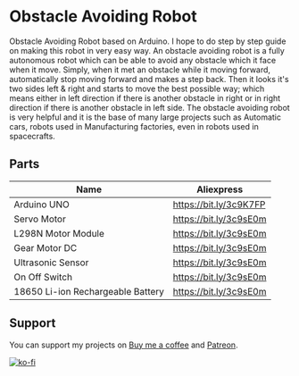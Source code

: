 # Obstacle Avoiding Robot

Obstacle Avoiding Robot based on Arduino. I hope to do step by step guide on making this robot in very easy way. An obstacle avoiding robot is a fully autonomous robot which can be able to avoid any obstacle which it face when it move. Simply, when it met an obstacle while it moving forward, automatically stop moving forward and makes a step back. Then it looks it's two sides left & right and starts to move the best possible way; which means either in left direction if there is another obstacle in right or in right direction if there is another obstacle in left side. The obstacle avoiding robot is very helpful and it is the base of many large projects such as Automatic cars, robots used in Manufacturing factories, even in robots used in spacecrafts.


## Parts

|   Name    |  Aliexpress  |
|   ------- | ------------  |
| Arduino UNO | https://bit.ly/3c9K7FP |
| Servo Motor  | https://bit.ly/3c9sE0m |
| L298N Motor Module   | https://bit.ly/3c9sE0m |
| Gear Motor DC  | https://bit.ly/3c9sE0m |
| Ultrasonic Sensor  | https://bit.ly/3c9sE0m |
| On Off Switch  | https://bit.ly/3c9sE0m |
| 18650 Li-ion Rechargeable Battery  | https://bit.ly/3c9sE0m |


## Support
You can support my projects on [Buy me a coffee](https://www.buymeacoffee.com/pramuditharidma) and [Patreon](https://www.patreon.com/ridmapramuditha).

[![ko-fi](https://ko-fi.com/img/githubbutton_sm.svg)](https://ko-fi.com/N4N1ZJHWO)
